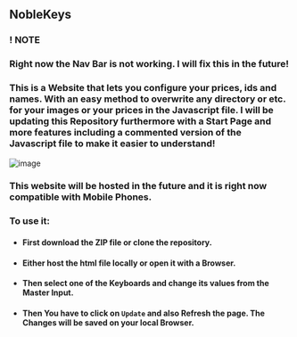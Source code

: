 ## NobleKeys 

### ! NOTE 

### Right now the Nav Bar is not working. I will fix this in the future!

### This is a Website that lets you configure your prices, ids and names. With an easy method to overwrite any directory or etc. for your images or your prices in the Javascript file. I will be updating this Repository furthermore with a Start Page and more features including a commented version of the Javascript file to make it easier to understand!

![image](https://github.com/SpecialSpicy/Project-D/assets/120993360/37e784be-1976-4470-9b16-f18b6be4fc67)

### This website will be hosted in the future and it is right now compatible with Mobile Phones. 

### To use it: 
- #### First download the ZIP file or clone the repository.
- #### Either host the html file locally or open it with a Browser.
- #### Then select one of the Keyboards and change its values from the Master Input. 
- #### Then You have to click on ``Update`` and also **Refresh** the page. The Changes will be saved on your local Browser.


